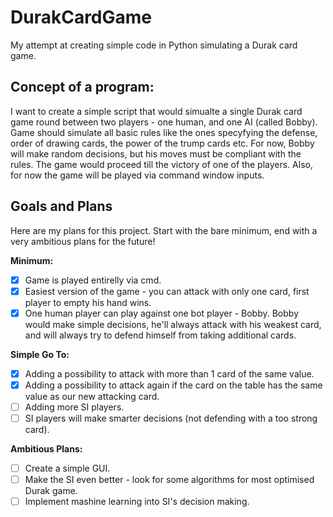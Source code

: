 # DurakCardGame
My attempt at creating simple code in Python simulating a Durak card game.

## Concept of a program:
I want to create a simple script that would simualte a single Durak card game round between two players - one human, and one AI (called Bobby). Game should simulate all basic rules like the ones specyfying the defense, order of drawing cards, the power of the trump cards etc. For now, Bobby will make random decisions, but his moves must be compliant with the rules. The game would proceed till the victory of one of the players. Also, for now the game will be played via command window inputs.

## Goals and Plans
Here are my plans for this project. Start with the bare minimum, end with a very ambitious plans for the future!

**Minimum:**
- [x]  Game is played entirelly via cmd.
- [x]  Easiest version of the game - you can attack with only one card, first player to empty his hand wins.
- [x]  One human player can play against one bot player - Bobby. Bobby would make simple decisions, he'll always attack with his weakest card, and will always try to defend himself from taking additional cards.

**Simple Go To:**
- [x]  Adding a possibility to attack with more than 1 card of the same value.
- [x]  Adding a possibility to attack again if the card on the table has the same value as our new attacking card.
- [ ]  Adding more SI players.
- [ ]  SI players will make smarter decisions (not defending with a too strong card).

**Ambitious Plans:**
- [ ]  Create a simple GUI.
- [ ]  Make the SI even better - look for some algorithms for most optimised Durak game.
- [ ]  Implement mashine learning into SI's decision making.
